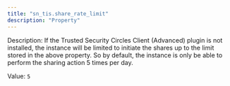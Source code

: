 ```yaml
---
title: "sn_tis.share_rate_limit"
description: "Property"
---
```


Description: If the Trusted Security Circles Client (Advanced) plugin is not installed,  the instance will be limited to initiate the shares up to the limit stored in the above property.  So by default, the instance is only be able to perform the sharing action 5 times per day.

Value: `5`